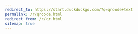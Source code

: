 ```yaml
---
redirect_to: https://start.duckduckgo.com/?q=qrcode+text
permalink: /r/qrcode.html
redirect_from: /r/qr.html
sitemap: true
---
```

